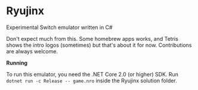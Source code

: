 # Ryujinx
Experimental Switch emulator written in C#

Don't expect much from this. Some homebrew apps works, and Tetris shows the intro logos (sometimes) but that's about it for now.
Contributions are always welcome.

**Running**

To run this emulator, you need the .NET Core 2.0 (or higher) SDK.
Run `dotnet run -c Release -- game.nro` inside the Ryujinx solution folder.
